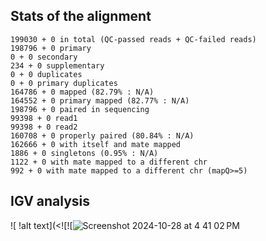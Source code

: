 ## Stats of the alignment
```
199030 + 0 in total (QC-passed reads + QC-failed reads)
198796 + 0 primary
0 + 0 secondary
234 + 0 supplementary
0 + 0 duplicates
0 + 0 primary duplicates
164786 + 0 mapped (82.79% : N/A)
164552 + 0 primary mapped (82.77% : N/A)
198796 + 0 paired in sequencing
99398 + 0 read1
99398 + 0 read2
160708 + 0 properly paired (80.84% : N/A)
162666 + 0 with itself and mate mapped
1886 + 0 singletons (0.95% : N/A)
1122 + 0 with mate mapped to a different chr
992 + 0 with mate mapped to a different chr (mapQ>=5)
```

## IGV analysis
![ !alt text](<![![![Screenshot 2024-10-28 at 4 41 02 PM](https://github.com/user-attachments/assets/882900bd-fb02-4a6d-a5fc-c0adb8742ffe)



